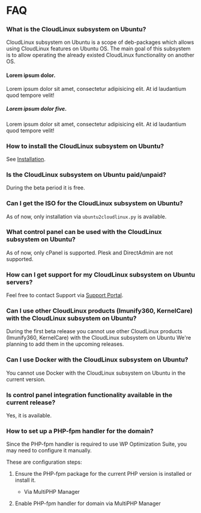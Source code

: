 # FAQ

### What is the CloudLinux subsystem on Ubuntu?

CloudLinux subsystem on Ubuntu is a scope of deb-packages which allows using CloudLinux features on Ubuntu OS.
The main goal of this subsystem is to allow operating the already existed CloudLinux functionality on another OS.

#### Lorem ipsum dolor.
Lorem ipsum dolor sit amet, consectetur adipisicing elit. At id laudantium quod tempore velit!

##### Lorem ipsum dolor five.
Lorem ipsum dolor sit amet, consectetur adipisicing elit. At id laudantium quod tempore velit!

### How to install the CloudLinux subsystem on Ubuntu?

See [Installation](/installation/).

### Is the CloudLinux subsystem on Ubuntu paid/unpaid?

During the beta period it is free.

### Can I get the ISO for the CloudLinux subsystem on Ubuntu?

As of now, only installation via `ubuntu2cloudlinux.py` is available.

### What control panel can be used with the CloudLinux subsystem on Ubuntu?

As of now, only cPanel is supported. Plesk and DirectAdmin are not supported.

### How can I get support for my CloudLinux subsystem on Ubuntu servers?

Feel free to contact Support via [Support Portal](https://www.cloudlinux.com/support-portal/).

### Can I use other CloudLinux products (Imunify360, KernelCare) with the CloudLinux subsystem on Ubuntu?

During the first beta release you cannot use other CloudLinux products (Imunify360, KernelCare) with the CloudLinux
subsystem on Ubuntu We're planning to add them in the upcoming releases.

### Can I use Docker with the CloudLinux subsystem on Ubuntu?

You cannot use Docker with the CloudLinux subsystem on Ubuntu in the current version.

### Is control panel integration functionality available in the current release?

Yes, it is available.

### How to set up a PHP-fpm handler for the domain?

Since the PHP-fpm handler is required to use WP Optimization Suite, you may need to configure it manually.

These are configuration steps:

1. Ensure the PHP-fpm package for the current PHP version is installed or install it.

    * Via MultiPHP Manager


2. Enable PHP-fpm handler for domain via MultiPHP Manager

